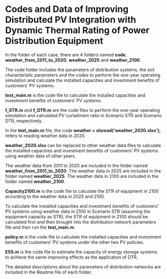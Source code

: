 # Codes and Data of Improving Distributed PV Integration with Dynamic Thermal Rating of Power Distribution Equipment

In the folder of each case, there are 4 folders named **code**, **weather_from_2011_to_2020**, **weather_2025** and **weather_2100**.

The code folder includes the parameters of distribution systems, the soil characteristic parameters and the codes to perform the one-year operating simulation and calculate the installed capacities and investment benefits of customers’ PV systems.

**test_main.m** is the code file to calculate the installed capacities and investment benefits of customers’ PV systems.

**f_STR.m** and **f_DTR.m** are the code files to perform the one-year operating simulation and calculated PV curtailment ratio in Scenario STR and Scenario DTR, respectively.

In the **test_main.m** file, the code **weather = xlsread('weather_2020.xlsx');** refers to reading weather data in 2020. 

**weather_2020.xlsx** can be replaced to other weather data files to calculate the installed capacities and investment benefits of customers’ PV systems using weather data of other years.

The weather data from 2011 to 2020 are included in the folder named **weather_from_2011_to_2020**.
The weather data in 2025 are included in the folder named **weather_2025**.
The weather data in 2100 are included in the folder named **weather_2100**.

**Capacity2100.m** is the code file to calculate the STR of equipment in 2100 according to the weather data in 2025 and 2100.

To calculate the installed capacities and investment benefits of customers’ PV systems using weather data in 2100 in Scenario STR (assuming the equipment capacity as STR), the STR of equipment in 2100 should be calculated first and then brought into the distribution network parameters file and then run the **test_main.m**.

**policy.m** is the code file to calculate the installed capacities and investment benefits of customers’ PV systems under the other two PV policies.

**ESS.m** is the code file to estimate the capacity of energy storage systems to achieve the same improving effects as the application of DTR.

The detailed descriptions about the parameters of distribution networks are included in the Readme file of each folder.
